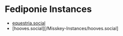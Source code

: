 # Fediponie Instances

- [equestria.social](/Mastoton-Instances/equestria.social)
- [hooves.social][/Misskey-Instances/hooves.social]
